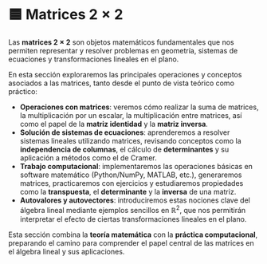 # 🟦 Matrices $2 \times 2$

Las **matrices $2 \times 2$** son objetos matemáticos fundamentales que nos permiten representar y resolver problemas en geometría, sistemas de ecuaciones y transformaciones lineales en el plano.  

En esta sección exploraremos las principales operaciones y conceptos asociados a las matrices, tanto desde el punto de vista teórico como práctico:

- **Operaciones con matrices**: veremos cómo realizar la suma de matrices, la multiplicación por un escalar, la multiplicación entre matrices, así como el papel de la **matriz identidad** y la **matriz inversa**.  
- **Solución de sistemas de ecuaciones**: aprenderemos a resolver sistemas lineales utilizando matrices, revisando conceptos como la **independencia de columnas**, el cálculo de **determinantes** y su aplicación a métodos como el de Cramer.  
- **Trabajo computacional**: implementaremos las operaciones básicas en software matemático (Python/NumPy, MATLAB, etc.), generaremos matrices, practicaremos con ejercicios y estudiaremos propiedades como la **transpuesta**, el **determinante** y la **inversa** de una matriz.  
- **Autovalores y autovectores**: introduciremos estas nociones clave del álgebra lineal mediante ejemplos sencillos en $\mathbb{R}^2$, que nos permitirán interpretar el efecto de ciertas transformaciones lineales en el plano.  

Esta sección combina la **teoría matemática** con la **práctica computacional**, preparando el camino para comprender el papel central de las matrices en el álgebra lineal y sus aplicaciones.
